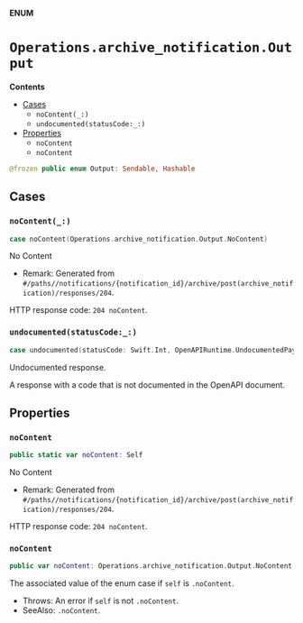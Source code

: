 **ENUM**

# `Operations.archive_notification.Output`

**Contents**

- [Cases](#cases)
  - `noContent(_:)`
  - `undocumented(statusCode:_:)`
- [Properties](#properties)
  - `noContent`
  - `noContent`

```swift
@frozen public enum Output: Sendable, Hashable
```

## Cases
### `noContent(_:)`

```swift
case noContent(Operations.archive_notification.Output.NoContent)
```

No Content

- Remark: Generated from `#/paths//notifications/{notification_id}/archive/post(archive_notification)/responses/204`.

HTTP response code: `204 noContent`.

### `undocumented(statusCode:_:)`

```swift
case undocumented(statusCode: Swift.Int, OpenAPIRuntime.UndocumentedPayload)
```

Undocumented response.

A response with a code that is not documented in the OpenAPI document.

## Properties
### `noContent`

```swift
public static var noContent: Self
```

No Content

- Remark: Generated from `#/paths//notifications/{notification_id}/archive/post(archive_notification)/responses/204`.

HTTP response code: `204 noContent`.

### `noContent`

```swift
public var noContent: Operations.archive_notification.Output.NoContent
```

The associated value of the enum case if `self` is `.noContent`.

- Throws: An error if `self` is not `.noContent`.
- SeeAlso: `.noContent`.
